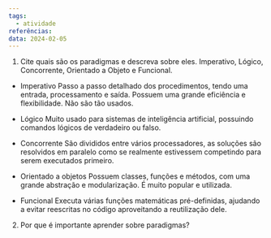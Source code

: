 ```yaml
---
tags:
  - atividade
referências: 
data: 2024-02-05
---
```

1) Cite quais são os paradigmas e descreva sobre eles.
Imperativo, Lógico, Concorrente, Orientado a Objeto e Funcional.
- Imperativo
Passo a passo detalhado dos procedimentos, tendo uma entrada, processamento e saída. Possuem uma grande eficiência e flexibilidade. Não são tão usados.

- Lógico
Muito usado para sistemas de inteligência artificial, possuindo comandos lógicos de verdadeiro ou falso.

- Concorrente
São divididos entre vários processadores, as soluções são resolvidos em paralelo como se realmente estivessem competindo para serem executados primeiro.

- Orientado a objetos
Possuem classes, funções e métodos, com uma grande abstração e modularização. É muito popular e utilizada.

- Funcional
Executa várias funções matemáticas pré-definidas, ajudando a evitar reescritas no código aproveitando a reutilização dele.


2) Por que é importante aprender sobre paradigmas? 


